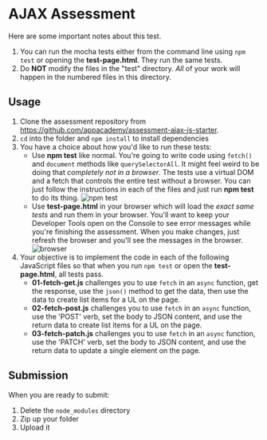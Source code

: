 # AJAX Assessment

Here are some important notes about this test.

1. You can run the mocha tests either from the command line using `npm test`
   or opening the **test-page.html**. They run the same tests.
2. Do **NOT** modify the files in the "test" directory. _All_ of your work will
   happen in the numbered files in this directory.

## Usage

1. Clone the assessment repository from
   https://github.com/appacademy/assessment-ajax-js-starter.
2. `cd` into the folder and `npm install` to install dependencies
3. You have a choice about how you'd like to run these tests:
   * Use **npm test** like normal. You're going to write code using `fetch()`
     and `document` methods like `querySelectorAll`. It might feel weird to be
     doing that _completely not in a browser_. The tests use a virtual DOM and a
     fetch that controls the entire test without a browser. You can just follow
     the instructions in each of the files and just run **npm test** to do its
     thing. ![npm test](https://appacademy-open-assets.s3-us-west-1.amazonaws.com/Module-Web/ajax/assessment-ajax-npm-test.png)
   * Use **test-page.html** in your browser which will load the _exact same
     tests_ and run them in your browser. You'll want to keep your Developer
     Tools open on the Console to see error messages while you're finishing the
     assessment. When you make changes, just refresh the browser and you'll see
     the messages in the browser. ![browser](https://appacademy-open-assets.s3-us-west-1.amazonaws.com/Module-Web/ajax/assessment-ajax-browser.png)
4. Your objective is to implement the code in each of the following JavaScript
   files so that when you run `npm test` or open the **test-page.html**, all
   tests pass.
   * **01-fetch-get.js** challenges you to use `fetch` in an `async` function,
     get the response, use the `json()` method to get the data, then use the
     data to create list items for a UL on the page.
   * **02-fetch-post.js** challenges you to use `fetch` in an `async` function,
     use the 'POST' verb, set the body to JSON content, and use the return data
     to create list items for a UL on the page.
   * **03-fetch-patch.js** challenges you to use `fetch` in an `async` function,
     use the 'PATCH' verb, set the body to JSON content, and use the return data
     to update a single element on the page.


## Submission

When you are ready to submit:

1. Delete the `node_modules` directory
2. Zip up your folder
3. Upload it
